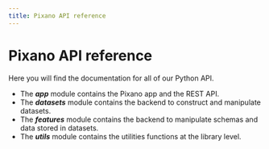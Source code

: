 ```yaml
---
title: Pixano API reference
---
```


# Pixano API reference

Here you will find the documentation for all of our Python API.

- The **_app_** module contains the Pixano app and the REST API.
- The **_datasets_** module contains the backend to construct and manipulate datasets.
- The **_features_** module contains the backend to manipulate schemas and data stored in datasets.
- The **_utils_** module contains the utilities functions at the library level.
